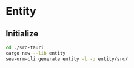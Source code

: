 # Entity

## Initialize

``` bash
cd ./src-tauri
cargo new --lib entity
sea-orm-cli generate entity -l -o entity/src/
```
